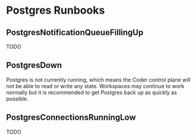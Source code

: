 # Postgres Runbooks

## PostgresNotificationQueueFillingUp

TODO

## PostgresDown

Postgres is not currently running, which means the Coder control plane will not be able to read or write any state.
Workspaces may continue to work normally but it is recommended to get Postgres back up as quickly as possible.

## PostgresConnectionsRunningLow

TODO